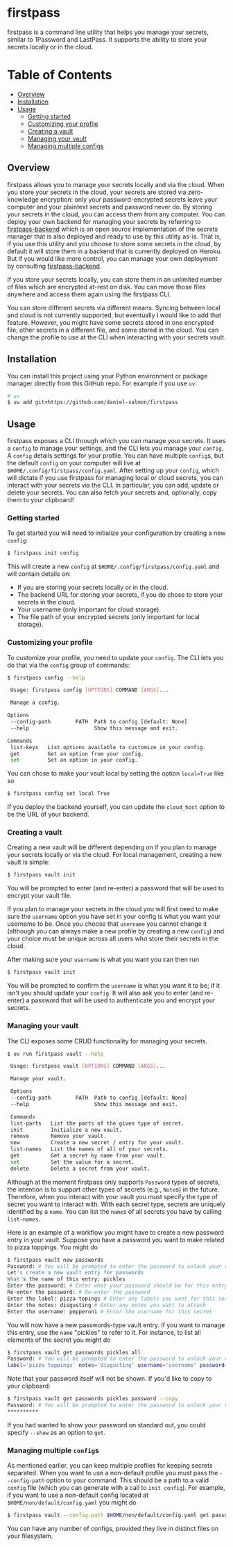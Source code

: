 # firstpass

firstpass is a command line utility that helps you manage your secrets, similar
to 1Password and LastPass. It supports the ability to store your secrets
locally or in the cloud.

# Table of Contents

- [Overview](#overview)
- [Installation](#installation)
- [Usage](#usage)
  - [Getting started](#getting-started)
  - [Customizing your profile](#customizing-your-profile)
  - [Creating a vault](#creating-a-vault)
  - [Managing your vault](#managing-your-vault)
  - [Managing multiple configs](#managing-multiple-configs)

## Overview <a name="overview"></a>

firstpass allows you to manage your secrets locally and via the cloud. When you
store your secrets in the cloud, your secrets are stored via zero-knowledge
encryption: only your password-encrypted secrets leave your computer and your
plaintext secrets and password never do. By storing your secrets in the cloud,
you can access them from any computer. You can deploy your own backend for
managing your secrets by referring to
[firstpass-backend](https://github.com/daniel-salmon/firstpass-backend) which
is an open source implementation of the secrets manager that is also deployed
and ready to use by this utility as-is. That is, if you use this utility and
you choose to store some secrets in the cloud, by default it will store them in
a backend that is currently deployed on Heroku. But if you would like more
control, you can manage your own deployment by consulting
[firstpass-backend](https://github.com/daniel-salmon/firstpass-backend).

If you store your secrets locally, you can store them in an unlimited number of
files which are encrypted at-rest on disk. You can move those files anywhere
and access them again using the firstpass CLI.

You can store different secrets via different means. Syncing between local and
cloud is not currently supported, but eventually I would like to add that
feature. However, you might have some secrets stored in one encrypted file,
other secrets in a different file, and some stored in the cloud. You can change
the profile to use at the CLI when interacting with your secrets vault.

## Installation <a name="installation"></a>

You can install this project using your Python environment or package manager
directly from this GitHub repo. For example if you use `uv`:

```sh
# uv
$ uv add git+https://github.com/daniel-salmon/firstpass
```

## Usage <a name="usage"></a>

firstpass exposes a CLI through which you can manage your secrets. It uses a
`config` to manage your settings, and the CLI lets you manage your `config`. A
`config` details settings for your profile. You can have multiple `config`s,
but the default `config` on your computer will live at
`$HOME/.config/firstpass/config.yaml`. After setting up your `config`, which
will dictate if you use firstpass for managing local or cloud secrets, you can
interact with your secrets via the CLI. In particular, you can add, update or
delete your secrets. You can also fetch your secrets and, optionally, copy them
to your clipboard!

### Getting started <a name="getting-started"></a>

To get started you will need to initialize your configuration by creating a new
`config`:

```sh
$ firstpass init config
```
This will create a new `config` at `$HOME/.config/firstpass/config.yaml` and will contain details on:

* If you are storing your secrets locally or in the cloud.
* The backend URL for storing your secrets, if you do chose to store your secrets in the cloud.
* Your username (only important for cloud storage).
* The file path of your encrypted secrets (only important for local storage).

### Customizing your profile <a name="customizing-your-profile"></a>

To customize your profile, you need to update your `config`. The CLI lets you
do that via the `config` group of commands:

```sh
$ firstpass config --help

 Usage: firstpass config [OPTIONS] COMMAND [ARGS]...

 Manage a config.

Options
 --config-path        PATH  Path to config [default: None]
 --help                     Show this message and exit.

Commands
 list-keys   List options available to customize in your config.
 get         Get an option from your config.
 set         Set an option in your config.
```

You can chose to make your vault local by setting the option `local=True` like
so

```sh
$ firstpass config set local True
```

If you deploy the backend yourself, you can update the `cloud_host` option to
be the URL of your backend.

### Creating a vault <a name="creating-a-vault"></a>

Creating a new vault will be different depending on if you plan to manage your
secrets locally or via the cloud. For local management, creating a new vault is
simple:

```sh
$ firstpass vault init
```

You will be prompted to enter (and re-enter) a password that will be used to
encrypt your vault file.

If you plan to manage your secrets in the cloud you will first need to make
sure the `username` option you have set in your config is what you want your
username to be. Once you choose that `username` you cannot change it (although
you can always make a new profile by creating a new `config`) and your choice
must be unique across all users who store their secrets in the cloud.

After making sure your `username` is what you want you can then run

```sh
$ firstpass vault init
```

You will be prompted to confirm the `username` is what you want it to be; if it
isn't you should update your `config`. It will also ask you to enter (and
re-enter) a password that will be used to authenticate you and encrypt your
secrets.

### Managing your vault <a name="managing-your-vault"></a>

The CLI exposes some CRUD functionality for managing your secrets.

```sh
$ uv run firstpass vault --help

 Usage: firstpass vault [OPTIONS] COMMAND [ARGS]...

 Manage your vault.

 Options
 --config-path        PATH  Path to config [default: None]
 --help                     Show this message and exit.

 Commands
 list-parts   List the parts of the given type of secret.
 init         Initialize a new vault.
 remove       Remove your vault.
 new          Create a new secret / entry for your vault.
 list-names   List the names of all of your secrets.
 get          Get a secret by name from your vault.
 set          Set the value for a secret.
 delete       Delete a secret from your vault.
```

Although at the moment firstpass only supports `Password` types of secrets, the
intention is to support other types of secrets (e.g., `Note`s) in the future.
Therefore, when you interact with your vault you must specify the type of
secret you want to interact with. With each secret type, secrets are uniquely
identified by a `name`. You can list the `name`s of all secrets you have by
calling `list-names`.

Here is an example of a workflow you might have to create a new password entry
in your vault. Suppose you have a password you want to make related to pizza
toppings. You might do

```sh
$ firstpass vault new passwords
Password: # You will be prompted to enter the password to unlock your vault
Let's create a new vault entry for passwords
What's the name of this entry: pickles
Enter the password: # Enter what your password should be for this entry
Re-enter the password: # Re-enter the password
Enter the label: pizza topings # Enter any labels you want for this secret
Enter the notes: disgusting # Enter any notes you want to attach
Enter the username: pepperoni # Enter the username for this secret
```

You will now have a new passwords-type vault entry. If you want to manage this
entry, use the `name` "pickles" to refer to it. For instance, to list all
elements of the secret you might do

```sh
$ firstpass vault get passwords pickles all
Password: # You will be prompted to enter the password to unlock your vault
label='pizza toppings' notes='disgusting' username='username' password=SecretStr('**********')
```

Note that your password itself will not be shown. If you'd like to copy to your
clipboard:

```sh
$ firstpass vault get passwords pickles password --copy
Password: # You will be prompted to enter the password to unlock your vault
**********
```

If you had wanted to show your password on standard out, you could specify
`--show` as an option to `get`.

### Managing multiple `config`s <a name="managing-multiple-configs"></a>

As mentioned earlier, you can keep multiple profiles for keeping secrets
separated. When you want to use a non-default profile you must pass the
`--config-path` option to your command. This should be a path to a valid
`config` file (which you can generate with a call to `init config`). For
example, if you want to use a non-default config located at
`$HOME/non/default/config.yaml` you might do

```sh
$ firstpass vault --config-path $HOME/non/default/config.yaml get passwords pickles all
```

You can have any number of configs, provided they live in distinct files on
your filesystem.
